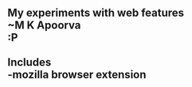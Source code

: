 **My experiments with web features**
<br>                          **~M K Apoorva**
<br>
:P
<br>
<br>
**Includes**
<br>
-mozilla browser extension
- 
